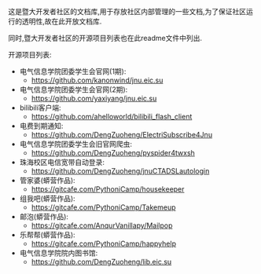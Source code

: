 这是暨大开发者社区的文档库,用于存放社区内部管理的一些文档,为了保证社区运行的透明性,故在此开放文档库.

同时,暨大开发者社区的开源项目列表也在此readme文件中列出.

开源项目列表:

- 电气信息学院团委学生会官网(1期):
    + https://github.com/kanonwind/jnu.eic.su
- 电气信息学院团委学生会官网(2期):
    + https://github.com/yaxiyang/jnu.eic.su
- bilibili客户端:
    + https://github.com/ahelloworld/bilibili_flash_client
- 电费到期通知:
    + https://github.com/DengZuoheng/ElectriSubscribe4Jnu
- 电气信息学院团委学生会旧官网爬虫:
    + https://github.com/DengZuoheng/pyspider4twxsh
- 珠海校区电信宽带自动登录:
    + https://github.com/DengZuoheng/jnuCTADSLautologin
- 管家婆(蟒营作品):
    + https://gitcafe.com/PythoniCamp/housekeeper
- 组我吧(蟒营作品):
    + https://gitcafe.com/PythoniCamp/Takemeup
- 邮泡(蟒营作品):
    + https://gitcafe.com/AnqurVanillapy/Mailpop
- 乐帮帮(蟒营作品):
    + https://gitcafe.com/PythoniCamp/happyhelp
- 电气信息学院院内图书馆:
    + https://github.com/DengZuoheng/lib.eic.su